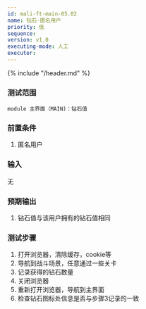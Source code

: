 ```yaml
---
id: mali-ft-main-05.02
name: 钻石-匿名用户
priority: 低
sequence: 
version: v1.0
executing-mode: 人工
executer:  
---
```


{% include "/header.md" %}

### 测试范围
    module 主界面（MAIN)：钻石值
### 前置条件
1. 匿名用户

### 输入
无

### 预期输出
1. 钻石值与该用户拥有的钻石值相同

### 测试步骤
1. 打开浏览器，清除缓存，cookie等
2. 导航到战斗场景，任意通过一些关卡
3. 记录获得的钻石数量
4. 关闭浏览器
5. 重新打开浏览器，导航到主界面
6. 检查钻石图标处信息是否与步骤3记录的一致
